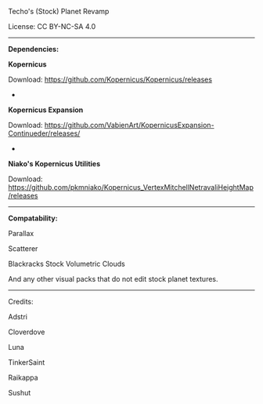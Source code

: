 Techo's (Stock) Planet Revamp


License: CC BY-NC-SA 4.0

---

**Dependencies:**

**Kopernicus**
 			
Download: https://github.com/Kopernicus/Kopernicus/releases

-

**Kopernicus Expansion** 
		
Download: https://github.com/VabienArt/KopernicusExpansion-Continueder/releases/

-

**Niako's Kopernicus Utilities** 
	
Download: https://github.com/pkmniako/Kopernicus_VertexMitchellNetravaliHeightMap/releases

---

**Compatability:**

Parallax

Scatterer

Blackracks Stock Volumetric Clouds

And any other visual packs that do not edit stock planet textures.

---


Credits:

Adstri 

Cloverdove 

Luna 

TinkerSaint 

Raikappa

Sushut
